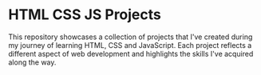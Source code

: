 # HTML CSS JS Projects

This repository showcases a collection of projects that I've created during my journey of learning HTML, CSS and JavaScript. Each project reflects a different aspect of web development and highlights the skills I've acquired along the way.
